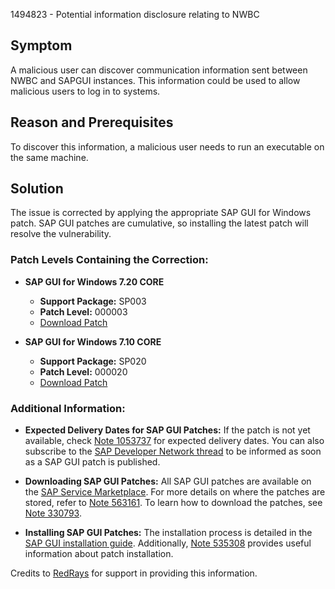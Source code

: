 1494823 - Potential information disclosure relating to NWBC

## Symptom

A malicious user can discover communication information sent between NWBC and SAPGUI instances. This information could be used to allow malicious users to log in to systems.

## Reason and Prerequisites

To discover this information, a malicious user needs to run an executable on the same machine.

## Solution

The issue is corrected by applying the appropriate SAP GUI for Windows patch. SAP GUI patches are cumulative, so installing the latest patch will resolve the vulnerability.

### Patch Levels Containing the Correction:

- **SAP GUI for Windows 7.20 CORE**
  - **Support Package:** SP003
  - **Patch Level:** 000003
  - [Download Patch](https://me.sap.com/softwarecenter/template/products/_APP=00200682500000001943&_EVENT=DISPHIER&HEADER=Y&FUNCTIONBAR=N&EVENT=TREE&NE=NAVIGATE&ENR=01200615320200014751&V=MAINT)

- **SAP GUI for Windows 7.10 CORE**
  - **Support Package:** SP020
  - **Patch Level:** 000020
  - [Download Patch](https://me.sap.com/softwarecenter/template/products/_APP=00200682500000001943&_EVENT=DISPHIER&HEADER=Y&FUNCTIONBAR=N&EVENT=TREE&NE=NAVIGATE&ENR=01200615320200007657&V=MAINT)

### Additional Information:

- **Expected Delivery Dates for SAP GUI Patches:**
  If the patch is not yet available, check [Note 1053737](https://me.sap.com/notes/1053737) for expected delivery dates. You can also subscribe to the [SAP Developer Network thread](https://forums.sdn.sap.com/thread.jspa?threadID=449137&tstart=0) to be informed as soon as a SAP GUI patch is published.

- **Downloading SAP GUI Patches:**
  All SAP GUI patches are available on the [SAP Service Marketplace](https://me.sap.com/). For more details on where the patches are stored, refer to [Note 563161](https://me.sap.com/notes/563161). To learn how to download the patches, see [Note 330793](https://me.sap.com/notes/330793).

- **Installing SAP GUI Patches:**
  The installation process is detailed in the [SAP GUI installation guide](http://sdn.sap.com/irj/sdn/sap-gui). Additionally, [Note 535308](https://me.sap.com/notes/535308) provides useful information about patch installation.

Credits to [RedRays](https://redrays.io) for support in providing this information.